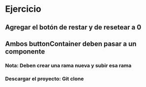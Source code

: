 # Ejercicio



## Agregar el botón de restar y de resetear a 0

## Ambos buttonContainer deben pasar a un componente 

### Nota: Deben crear una rama nueva y subir esa rama

### Descargar el proyecto: Git clone <url>

